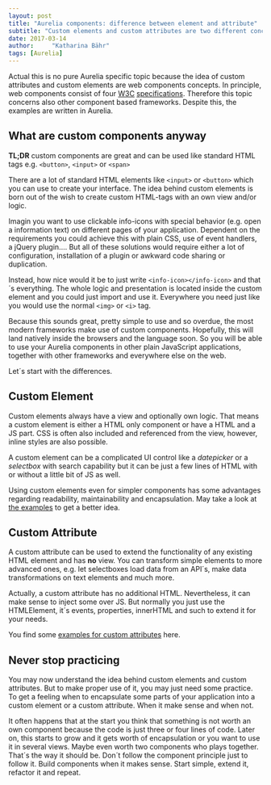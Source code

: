 ```yaml
---
layout: post
title: "Aurelia components: difference between element and attribute"
subtitle: "Custom elements and custom attributes are two different concepts and the distinction is not always clear"
date: 2017-03-14
author:     "Katharina Bähr"
tags: [Aurelia]
---
```



<span class="dropcap">A</span>ctual this is no pure Aurelia specific topic because the idea of custom attributes and custom elements are web components concepts. In principle, web components consist of four <a href="https://www.w3.org/" title="link to w3c">W3C</a> <a href="https://www.w3.org/standards/techs/components#w3c_all" title="link to web component specifications">specifications</a>.
Therefore this topic concerns also other component based frameworks. Despite this, the examples are written in Aurelia.


<h2>What are custom components anyway</h2>

**TL;DR** custom components are great and can be used like standard HTML tags e.g. <code>&lt;button&gt;</code>, <code>&lt;input&gt;</code> or <code>&lt;span&gt;</code>

There are a lot of standard HTML elements like <code>&lt;input&gt;</code> or <code>&lt;button&gt;</code> which you can use to create your interface. The idea behind custom elements is born out of the wish to create custom HTML-tags with an own view and/or logic.

Imagin you want to use clickable info-icons with special behavior (e.g. open a information text) on different pages of your application. Dependent on the requirements you could achieve this with plain CSS, use of event handlers, a jQuery plugin.... But all of these solutions would require either a lot of configuration, installation of a plugin or awkward code sharing or duplication.

Instead, how nice would it be to just write <code>&lt;info-icon&gt;&lt;/info-icon&gt;</code> and that´s everything.
The whole logic and presentation is located inside the custom element and you could just import and use it. Everywhere you need just like you would use the normal <code>&lt;img&gt;</code> or <code>&lt;i&gt;</code> tag. 

Because this sounds great, pretty simple to use and so overdue, the most modern frameworks make use of custom components. Hopefully, this will land natively inside the browsers and the language soon. So you will be able to use your Aurelia components in other plain JavaScript applications, together with other frameworks and everywhere else on the web.

Let´s start with the differences.

<h2> Custom Element</h2>

Custom elements always have a view and optionally own logic. That means a custom element is either a HTML only component or have a HTML and a JS part. CSS is often also included and referenced from the view, however, inline styles are also possible.

A custom element can be a complicated UI control like a *datepicker* or a *selectbox* with search capability but it can be just a few lines of HTML with or without a little bit of JS as well.

Using custom elements even for simpler components has some advantages regarding readability, maintainability and encapsulation. May take a look at <a href="" title="">the examples</a> to get a better idea.


<h2>Custom Attribute</h2>


A custom attribute can be used to extend the functionality of any existing HTML element and has **no** view. You can transform simple elements to more advanced ones, e.g. let selectboxes load data from an API´s, make data transformations on text elements and much more.

Actually, a custom attribute has no additional HTML. Nevertheless, it can make sense to inject some over JS. But normally you just use the HTMLElement, it´s events, properties, innerHTML and such to extend it for your needs.

You find some <a href="" title=""> examples for custom attributes</a> here.


<h2> Never stop practicing </h2>

You may now understand the idea behind custom elements and custom attributes. But to make proper use of it, you may just need some practice. To get a feeling when to encapsulate some parts of your application into a custom element or a custom attribute. When it make sense and when not.

It often happens that at the start you think that something is not worth an own component because the code is just three or four lines of code. Later on, this starts to grow and it gets worth of encapsulation or you want to use it in several views. Maybe even worth two components who plays together. That´s the way it should be. Don´t follow the component principle just to follow it. Build components when it makes sense. Start simple, extend it, refactor it and repeat.


